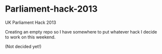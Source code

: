 Parliament-hack-2013
===================

UK Parliament Hack 2013

Creating an empty repo so I have somewhere to put whatever hack I decide to work on this weekend.

(Not decided yet!)
